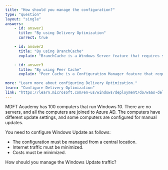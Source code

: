 ```yaml
---
title: "How should you manage the configuration?"
type: "question"
layout: "single"
answers:
    - id: answer1
      title: "By using Delivery Optimization"
      correct: true

    - id: answer2
      title: "By using BranchCache"
      explain: "BranchCache is a Windows Server feature that requires server infrastructure to cache content. Since the scenario specifies there are no servers, BranchCache cannot be used."

    - id: answer3
      title: "By using Peer Cache"
      explain: "Peer Cache is a Configuration Manager feature that requires Configuration Manager infrastructure to cache content. Since there are no servers and the requirement is to minimize costs, Peer Cache cannot be used."

more: "Learn more about configuring Delivery Optimization."
learn: "Configure Delivery Optimization"
link: "https://learn.microsoft.com/en-us/windows/deployment/do/waas-delivery-optimization"
---
```

MDFT Academy has 100 computers that run Windows 10. There are no servers, and all the computers are joined to Azure AD. The computers have different update settings, and some computers are configured for manual updates.

You need to configure Windows Update as follows:
- The configuration must be managed from a central location.
- Internet traffic must be minimized.
- Costs must be minimized.

How should you manage the Windows Update traffic?
